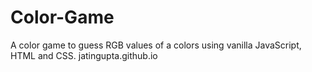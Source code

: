 # Color-Game
A color game to guess RGB values of a colors using vanilla JavaScript, HTML and CSS.
jatingupta.github.io
